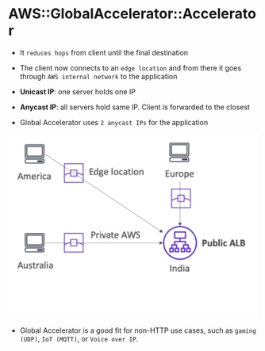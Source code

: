 # AWS::GlobalAccelerator::Accelerator

- It `reduces hops` from client until the final destination
- The client now connects to an `edge location` and from there it goes through `AWS internal network` to the application

- **Unicast IP**: one server holds one IP
- **Anycast IP**: all servers hold same IP. Client is forwarded to the closest

- Global Accelerator uses `2 anycast IPs` for the application

![Global Accelerator](.images/global-accelerator.png)

- Global Accelerator is a good fit for non-HTTP use cases, such as `gaming (UDP)`, `IoT (MQTT)`, or `Voice over IP`.
